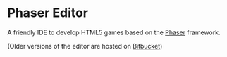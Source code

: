 # Phaser Editor

A friendly IDE to develop HTML5 games based on the [Phaser][phaser] framework.

(Older versions of the editor are hosted on [Bitbucket][bitbucket])


[phaser]: https://phaser.io
[bitbucket]: https://bitbucket.org/boniatillo/phasereditor
